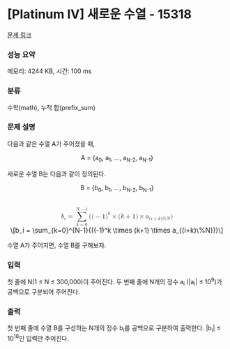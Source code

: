 # [Platinum IV] 새로운 수열 - 15318 

[문제 링크](https://www.acmicpc.net/problem/15318) 

### 성능 요약

메모리: 4244 KB, 시간: 100 ms

### 분류

수학(math), 누적 합(prefix_sum)

### 문제 설명

<p>다음과 같은 수열 A가 주어졌을 때,</p>

<p style="text-align:center">A = {a<sub>0</sub>, a<sub>1</sub>, ..., a<sub>N-2</sub>, a<sub>N-1</sub>}</p>

<p>새로운 수열 B는 다음과 같이 정의된다.</p>

<p style="text-align:center">B = {b<sub>0</sub>, b<sub>1</sub>, ..., b<sub>N-2</sub>, b<sub>N-1</sub>}</p>

<p style="text-align:center"><mjx-container class="MathJax" jax="CHTML" display="true" style="font-size: 109%; position: relative;"> <mjx-math display="true" class="MJX-TEX" aria-hidden="true" style="margin-left: 0px; margin-right: 0px;"><mjx-msub><mjx-mi class="mjx-i"><mjx-c class="mjx-c1D44F TEX-I"></mjx-c></mjx-mi><mjx-script style="vertical-align: -0.15em;"><mjx-mi class="mjx-i" size="s"><mjx-c class="mjx-c1D456 TEX-I"></mjx-c></mjx-mi></mjx-script></mjx-msub><mjx-mo class="mjx-n" space="4"><mjx-c class="mjx-c3D"></mjx-c></mjx-mo><mjx-munderover space="4"><mjx-over style="padding-bottom: 0.142em;"><mjx-texatom size="s" texclass="ORD"><mjx-mi class="mjx-i"><mjx-c class="mjx-c1D441 TEX-I"></mjx-c></mjx-mi><mjx-mo class="mjx-n"><mjx-c class="mjx-c2212"></mjx-c></mjx-mo><mjx-mn class="mjx-n"><mjx-c class="mjx-c31"></mjx-c></mjx-mn></mjx-texatom></mjx-over><mjx-box><mjx-munder><mjx-row><mjx-base style="padding-left: 0.044em;"><mjx-mo class="mjx-lop"><mjx-c class="mjx-c2211 TEX-S2"></mjx-c></mjx-mo></mjx-base></mjx-row><mjx-row><mjx-under style="padding-top: 0.167em; padding-left: 0.13em;"><mjx-texatom size="s" texclass="ORD"><mjx-mi class="mjx-i"><mjx-c class="mjx-c1D458 TEX-I"></mjx-c></mjx-mi><mjx-mo class="mjx-n"><mjx-c class="mjx-c3D"></mjx-c></mjx-mo><mjx-mn class="mjx-n"><mjx-c class="mjx-c30"></mjx-c></mjx-mn></mjx-texatom></mjx-under></mjx-row></mjx-munder></mjx-box></mjx-munderover><mjx-texatom space="2" texclass="ORD"><mjx-mo class="mjx-n"><mjx-c class="mjx-c28"></mjx-c></mjx-mo><mjx-mo class="mjx-n"><mjx-c class="mjx-c28"></mjx-c></mjx-mo><mjx-mo class="mjx-n"><mjx-c class="mjx-c2212"></mjx-c></mjx-mo><mjx-mn class="mjx-n"><mjx-c class="mjx-c31"></mjx-c></mjx-mn><mjx-msup><mjx-mo class="mjx-n"><mjx-c class="mjx-c29"></mjx-c></mjx-mo><mjx-script style="vertical-align: 0.413em;"><mjx-mi class="mjx-i" size="s"><mjx-c class="mjx-c1D458 TEX-I"></mjx-c></mjx-mi></mjx-script></mjx-msup><mjx-mo class="mjx-n" space="3"><mjx-c class="mjx-cD7"></mjx-c></mjx-mo><mjx-mo class="mjx-n" space="3"><mjx-c class="mjx-c28"></mjx-c></mjx-mo><mjx-mi class="mjx-i"><mjx-c class="mjx-c1D458 TEX-I"></mjx-c></mjx-mi><mjx-mo class="mjx-n" space="3"><mjx-c class="mjx-c2B"></mjx-c></mjx-mo><mjx-mn class="mjx-n" space="3"><mjx-c class="mjx-c31"></mjx-c></mjx-mn><mjx-mo class="mjx-n"><mjx-c class="mjx-c29"></mjx-c></mjx-mo><mjx-mo class="mjx-n" space="3"><mjx-c class="mjx-cD7"></mjx-c></mjx-mo><mjx-msub space="3"><mjx-mi class="mjx-i"><mjx-c class="mjx-c1D44E TEX-I"></mjx-c></mjx-mi><mjx-script style="vertical-align: -0.177em;"><mjx-texatom size="s" texclass="ORD"><mjx-mo class="mjx-n"><mjx-c class="mjx-c28"></mjx-c></mjx-mo><mjx-mi class="mjx-i"><mjx-c class="mjx-c1D456 TEX-I"></mjx-c></mjx-mi><mjx-mo class="mjx-n"><mjx-c class="mjx-c2B"></mjx-c></mjx-mo><mjx-mi class="mjx-i"><mjx-c class="mjx-c1D458 TEX-I"></mjx-c></mjx-mi><mjx-mo class="mjx-n"><mjx-c class="mjx-c29"></mjx-c></mjx-mo><mjx-mi class="mjx-n"><mjx-c class="mjx-c25"></mjx-c></mjx-mi><mjx-mi class="mjx-i"><mjx-c class="mjx-c1D441 TEX-I"></mjx-c></mjx-mi></mjx-texatom></mjx-script></mjx-msub><mjx-mo class="mjx-n"><mjx-c class="mjx-c29"></mjx-c></mjx-mo></mjx-texatom></mjx-math><mjx-assistive-mml unselectable="on" display="block"><math xmlns="http://www.w3.org/1998/Math/MathML" display="block"><msub><mi>b</mi><mi>i</mi></msub><mo>=</mo><munderover><mo data-mjx-texclass="OP">∑</mo><mrow data-mjx-texclass="ORD"><mi>k</mi><mo>=</mo><mn>0</mn></mrow><mrow data-mjx-texclass="ORD"><mi>N</mi><mo>−</mo><mn>1</mn></mrow></munderover><mrow data-mjx-texclass="ORD"><mo stretchy="false">(</mo><mo stretchy="false">(</mo><mo>−</mo><mn>1</mn><msup><mo stretchy="false">)</mo><mi>k</mi></msup><mo>×</mo><mo stretchy="false">(</mo><mi>k</mi><mo>+</mo><mn>1</mn><mo stretchy="false">)</mo><mo>×</mo><msub><mi>a</mi><mrow data-mjx-texclass="ORD"><mo stretchy="false">(</mo><mi>i</mi><mo>+</mo><mi>k</mi><mo stretchy="false">)</mo><mi mathvariant="normal">%</mi><mi>N</mi></mrow></msub><mo stretchy="false">)</mo></mrow></math></mjx-assistive-mml><span aria-hidden="true" class="no-mathjax mjx-copytext">\[b_i = \sum_{k=0}^{N-1}{((-1)^k \times (k+1) \times a_{(i+k)\%N})}\]</span> </mjx-container></p>

<p>수열 A가 주어지면, 수열 B를 구해보자.</p>

### 입력 

 <p>첫 줄에 N(1 ≤ N ≤ 300,000)이 주어진다. 두 번째 줄에 N개의 정수 a<sub>i</sub> (|a<sub>i</sub>| ≤ 10<sup>9</sup>)가 공백으로 구분되어 주어진다.</p>

### 출력 

 <p>첫 번째 줄에 수열 B를 구성하는 N개의 정수 b<sub>i</sub>를 공백으로 구분하여 출력한다. |b<sub>i</sub>| ≤ 10<sup>18</sup>인 입력만 주어진다.</p>

